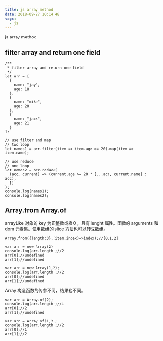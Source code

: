```yaml
---
title: js array method
date: 2018-09-27 10:14:48
tags:
  - js
---
```


js array method

<!--more-->

## filter array and return one field

```
/**
 * filter array and return one field
 */
let arr = [
  {
    name: "jay",
    age: 18
  },
  {
    name: "mike",
    age: 20
  },
  {
    name: "jack",
    age: 21
  }
];

// use filter and map
// two loop
let names1 = arr.filter(item => item.age >= 20).map(item => item.name);

// use reduce
// one loop
let names2 = arr.reduce(
  (acc, current) => (current.age >= 20 ? [...acc, current.name] : acc),
  []
);
console.log(names1);
console.log(names2);
```

## Array.from Array.of

arrayLike 对象的 key 为正整数或者０，且有 lenght 属性。函数的 arguments 和 dom 元素集。使用数组的 slice 方法也可以转成数组。

```
Array.from({length:3},(item,index)=>index);//[0,1,2]

```

```
var arr = new Array(2);
console.log(arr.length);//2
arr[0];//undefined
arr[1];//undefined

var arr = new Array(1,2);
console.log(arr.length);//2
arr[0];//undefined
arr[1];//undefined
```

Array 构造函数的传参不同，结果也不同。

```
var arr = Array.of(2);
console.log(arr.length);//1
arr[0];//2
arr[1];//undefined

var arr = Array.of(1,2);
console.log(arr.length);//2
arr[0];//1
arr[1];//2
```
